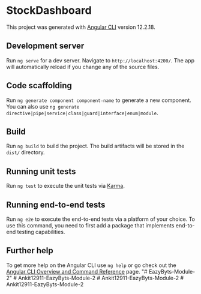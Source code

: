 # StockDashboard

This project was generated with [Angular CLI](https://github.com/angular/angular-cli) version 12.2.18.

## Development server

Run `ng serve` for a dev server. Navigate to `http://localhost:4200/`. The app will automatically reload if you change any of the source files.

## Code scaffolding

Run `ng generate component component-name` to generate a new component. You can also use `ng generate directive|pipe|service|class|guard|interface|enum|module`.

## Build

Run `ng build` to build the project. The build artifacts will be stored in the `dist/` directory.

## Running unit tests

Run `ng test` to execute the unit tests via [Karma](https://karma-runner.github.io).

## Running end-to-end tests

Run `ng e2e` to execute the end-to-end tests via a platform of your choice. To use this command, you need to first add a package that implements end-to-end testing capabilities.

## Further help

To get more help on the Angular CLI use `ng help` or go check out the [Angular CLI Overview and Command Reference](https://angular.io/cli) page.
"# EazyByts-Module-2" 
#   A n k i t 1 2 9 1 1 - E a z y B y t s - M o d u l e - 2  
 #   A n k i t 1 2 9 1 1 - E a z y B y t s - M o d u l e - 2  
 #   A n k i t 1 2 9 1 1 - E a z y B y t s - M o d u l e - 2  
 